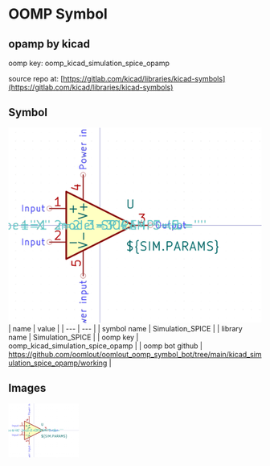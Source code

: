 # OOMP Symbol  
## opamp  by kicad  
  
oomp key: oomp_kicad_simulation_spice_opamp  
  
source repo at: [https://gitlab.com/kicad/libraries/kicad-symbols](https://gitlab.com/kicad/libraries/kicad-symbols)  
## Symbol  
  
[![working.png](working_600.png)](working.png)  
| name | value | 
| --- | --- | 
| symbol name | Simulation_SPICE | 
| library name | Simulation_SPICE | 
| oomp key | oomp_kicad_simulation_spice_opamp | 
| oomp bot github | https://github.com/oomlout/oomlout_oomp_symbol_bot/tree/main/kicad_simulation_spice_opamp/working | 
## Images  
  
[![working.png](working_140.png)](working.png)  
